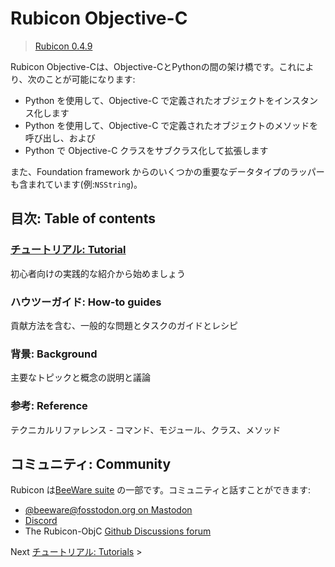 # Rubicon Objective-C

> [Rubicon 0.4.9](https://rubicon-objc.readthedocs.io/en/stable/index.html)

Rubicon Objective-Cは、Objective-CとPythonの間の架け橋です。これにより、次のことが可能になります:

- Python を使用して、Objective-C で定義されたオブジェクトをインスタンス化します
- Python を使用して、Objective-C で定義されたオブジェクトのメソッドを呼び出し、および
- Python で Objective-C クラスをサブクラス化して拡張します


また、Foundation framework からのいくつかの重要なデータタイプのラッパーも含まれています(例:`NSString`)。



## 目次: Table of contents

### [チュートリアル: Tutorial](./Tutorials/index.md)

初心者向けの実践的な紹介から始めましょう

### ハウツーガイド: How-to guides

貢献方法を含む、一般的な問題とタスクのガイドとレシピ

### 背景: Background

主要なトピックと概念の説明と議論

### 参考: Reference

テクニカルリファレンス - コマンド、モジュール、クラス、メソッド

## コミュニティ: Community

Rubicon は[BeeWare suite](https://beeware.org/) の一部です。コミュニティと話すことができます:

- [@beeware@fosstodon.org on Mastodon](https://fosstodon.org/@beeware)
- [Discord](https://beeware.org/bee/chat/)
- The Rubicon-ObjC [Github Discussions forum](https://github.com/beeware/rubicon-objc/discussions)


Next [チュートリアル: Tutorials](./Tutorials/index.md) >

